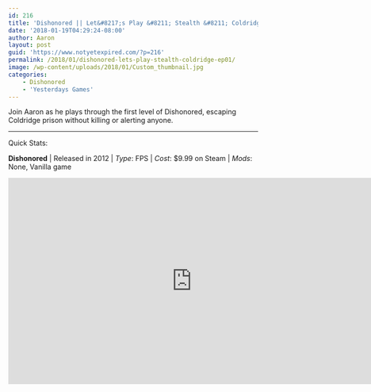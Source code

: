 ```yaml
---
id: 216
title: 'Dishonored || Let&#8217;s Play &#8211; Stealth &#8211; Coldridge &#8211; EP01'
date: '2018-01-19T04:29:24-08:00'
author: Aaron
layout: post
guid: 'https://www.notyetexpired.com/?p=216'
permalink: /2018/01/dishonored-lets-play-stealth-coldridge-ep01/
image: /wp-content/uploads/2018/01/Custom_thumbnail.jpg
categories:
    - Dishonored
    - 'Yesterdays Games'
---
```


Join Aaron as he plays through the first level of Dishonored, escaping Coldridge prison without killing or alerting anyone.

- - - - - -

Quick Stats:

**Dishonored** | Released in 2012 | *Type*: FPS | *Cost*: $9.99 on Steam | *Mods*: None, Vanilla game

<iframe allowfullscreen="allowfullscreen" frameborder="0" height="416" loading="lazy" src="https://www.youtube.com/embed/BERhBYgxvJY?rel=0" width="740"></iframe>